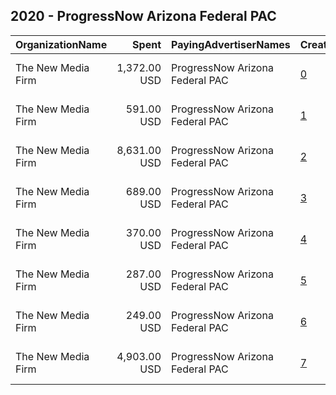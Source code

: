 ## 2020 - ProgressNow Arizona Federal PAC 
|OrganizationName|Spent|PayingAdvertiserNames|CreativeUrls|Impressions|Genders|AgeBrackets|CountryCodes|BillingAddresses|CandidateBallotInformation|
|:---|---:|:---|:---|---:|:---|:---|:---|:---|:---|
|The New Media Firm|1,372.00 USD|ProgressNow Arizona Federal PAC|[0](https://www.snap.com/political-ads/asset/c16d5ac9588cf17b8c9f660ddc7063ee9ecdf64c945703e6047e1353dae25f98?mediaType=mp4)|91,587||18+|united states|"1730 Rhode Island Ave, NW Ste 213,Washington,20036,US"|Joe Biden and Kamala Harris|
|The New Media Firm|591.00 USD|ProgressNow Arizona Federal PAC|[1](https://www.snap.com/political-ads/asset/8c7202614dd437c60ed716e82a5af57df753a2a7a4fd8f09f9d748ea25ec37e6?mediaType=mp4)|84,093||18+|united states|"1730 Rhode Island Ave, NW Ste 213,Washington,20036,US"|Joe Biden and Kamala Harris|
|The New Media Firm|8,631.00 USD|ProgressNow Arizona Federal PAC|[2](https://www.snap.com/political-ads/asset/2adadf075751628dcb5afec9bb383551dd51001689591526ed7dc7f3078e0bbe?mediaType=mp4)|968,638||18+|united states|"1730 Rhode Island Ave, NW Ste 213,Washington,20036,US"|Joe Biden and Kamala Harris|
|The New Media Firm|689.00 USD|ProgressNow Arizona Federal PAC|[3](https://www.snap.com/political-ads/asset/e2b745a355d536c4bda8d40cbbc68602affbbaaab8e0ef65375f357408da2695?mediaType=mp4)|81,367||18+|united states|"1730 Rhode Island Ave, NW Ste 213,Washington,20036,US"|Joe Biden and Kamala Harris|
|The New Media Firm|370.00 USD|ProgressNow Arizona Federal PAC|[4](https://www.snap.com/political-ads/asset/50632518c712149c0b442e1316fbc79f30496a513e40f85f4223973194dfab60?mediaType=mp4)|35,218||18+|united states|"1730 Rhode Island Ave, NW Ste 213,Washington,20036,US"|Joe Biden and Kamala Harris|
|The New Media Firm|287.00 USD|ProgressNow Arizona Federal PAC|[5](https://www.snap.com/political-ads/asset/19a4b27fc78d0b8f6bbe94fce8276449c4e7360a9183f013d201b60e2253faa4?mediaType=mp4)|29,859||18+|united states|"1730 Rhode Island Ave, NW Ste 213,Washington,20036,US"|Joe Biden and Kamala Harris|
|The New Media Firm|249.00 USD|ProgressNow Arizona Federal PAC|[6](https://www.snap.com/political-ads/asset/eca57c3482fa4c065f8f14500f67b4a01e1b14fa7cdeb486635a65307983f39b?mediaType=mp4)|23,027||18+|united states|"1730 Rhode Island Ave, NW Ste 213,Washington,20036,US"|Joe Biden and Kamala Harris|
|The New Media Firm|4,903.00 USD|ProgressNow Arizona Federal PAC|[7](https://www.snap.com/political-ads/asset/84ab8a65cea3613c3053d66ad16564ad4808b2d680324a076c1e8eccb2281438?mediaType=mp4)|669,087||18+|united states|"1730 Rhode Island Ave, NW Ste 213,Washington,20036,US"|Joe Biden and Kamala Harris|
